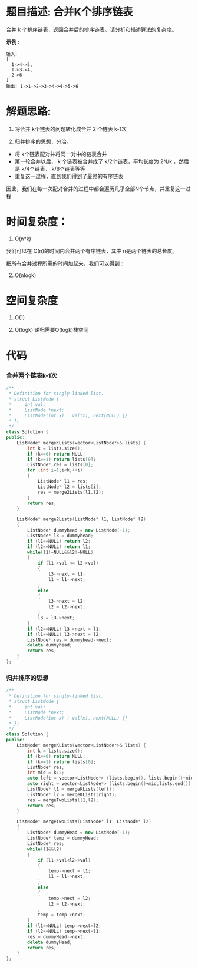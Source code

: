 # 题目描述:  合并K个排序链表

合并 k 个排序链表，返回合并后的排序链表。请分析和描述算法的复杂度。


**示例 :**
```
输入:
[
  1->4->5,
  1->3->4,
  2->6
]
输出: 1->1->2->3->4->4->5->6
```

# 解题思路:
1. 将合并 k个链表的问题转化成合并 2 个链表 k-1次

2. 归并排序的思想，分治。

- 将 k个链表配对并将同一对中的链表合并
- 第一轮合并以后， k 个链表被合并成了 k/2个链表，平均长度为 2N/k ，然后是 k/4个链表， k/8个链表等等
- 重复这一过程，直到我们得到了最终的有序链表

因此，我们在每一次配对合并的过程中都会遍历几乎全部N个节点，并重复这一过程
# 时间复杂度：
1. O(n\*k) 

我们可以在 O(n)的时间内合并两个有序链表，其中 n是两个链表的总长度。

把所有合并过程所需的时间加起来，我们可以得到：

2. O(nlogk)
# 空间复杂度
1. O(1)

2. O(logk) 递归需要O(logk)栈空间
  
# 代码
### 合并两个链表k-1次
```c++
/**
 * Definition for singly-linked list.
 * struct ListNode {
 *     int val;
 *     ListNode *next;
 *     ListNode(int x) : val(x), next(NULL) {}
 * };
 */
class Solution {
public:
    ListNode* mergeKLists(vector<ListNode*>& lists) {
        int k = lists.size();
        if (k==0) return NULL;
        if (k==1) return lists[0];
        ListNode* res = lists[0];
        for (int i=1;i<k;++i)
        {
            ListNode* l1 = res;
            ListNode* l2 = lists[i];
            res = merge2Lists(l1,l2);
        }
        return res;
    }

    ListNode* merge2Lists(ListNode* l1, ListNode* l2)
    {
        ListNode* dummyhead = new ListNode(-1);
        ListNode* l3 = dummyhead;
        if (l1==NULL) return l2;
        if (l2==NULL) return l1;
        while(l1!=NULL&&l2!=NULL)
        {
            if (l1->val <= l2->val)
            {
                l3->next = l1;
                l1 = l1->next;
            }
            else
            {
                l3->next = l2;
                l2 = l2->next;
            }
            l3 = l3->next;
        }
        if (l2==NULL) l3->next = l1;
        if (l1==NULL) l3->next = l2;
        ListNode* res = dummyhead->next;
        delete dummyhead;
        return res;
    }
};
```
### 归并排序的思想
```c++
/**
 * Definition for singly-linked list.
 * struct ListNode {
 *     int val;
 *     ListNode *next;
 *     ListNode(int x) : val(x), next(NULL) {}
 * };
 */
class Solution {
public:
    ListNode* mergeKLists(vector<ListNode*>& lists) {
        int k = lists.size();
        if (k==0) return NULL;
        if (k==1) return lists[0];
        ListNode* res;
        int mid = k/2;
        auto left = vector<ListNode*> (lists.begin(), lists.begin()+mid);  // 构造函数中的区间是左闭右开的,所以是不包括mid的
        auto right = vector<ListNode*> (lists.begin()+mid,lists.end());  
        ListNode* l1 = mergeKLists(left);
        ListNode* l2 = mergeKLists(right);
        res = mergeTwoLists(l1,l2);
        return res;
    }

    ListNode* mergeTwoLists(ListNode* l1, ListNode* l2)
    {
        ListNode* dummyHead = new ListNode(-1);
        ListNode* temp = dummyHead;
        ListNode* res;
        while(l1&&l2)
        {
            if (l1->val<l2->val)
            {
                temp->next = l1;
                l1 = l1->next;
            }
            else
            {
                temp->next = l2;
                l2 = l2->next;
            }
            temp = temp->next;
        }
        if (l1==NULL) temp->next=l2;
        if (l2==NULL) temp->next=l1;
        res = dummyHead->next;
        delete dummyHead;
        return res;
    }
};
```
